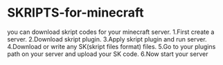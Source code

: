 # SKRIPTS-for-minecraft
you can download skript codes for your minecraft server.
1.First create a server.
2.Download skript plugin.
3.Apply skript plugin and run server.
4.Download or write any SK(skript files format) files.
5.Go to your plugins path on your server and upload your SK code.
6.Now start your server
